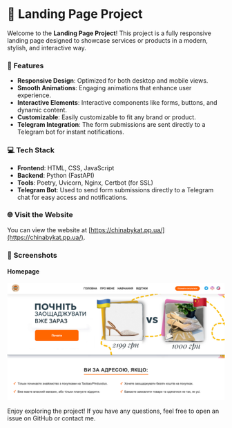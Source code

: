 # 🌟 **Landing Page Project**

Welcome to the **Landing Page Project**! This project is a fully responsive landing page designed to showcase services or products in a modern, stylish, and interactive way.

### 🚀 **Features**
- **Responsive Design**: Optimized for both desktop and mobile views.
- **Smooth Animations**: Engaging animations that enhance user experience.
- **Interactive Elements**: Interactive components like forms, buttons, and dynamic content.
- **Customizable**: Easily customizable to fit any brand or product.
- **Telegram Integration**: The form submissions are sent directly to a Telegram bot for instant notifications.

### 💻 **Tech Stack**
- **Frontend**: HTML, CSS, JavaScript
- **Backend**: Python (FastAPI)
- **Tools**: Poetry, Uvicorn, Nginx, Certbot (for SSL)
- **Telegram Bot**: Used to send form submissions directly to a Telegram chat for easy access and notifications.

### 🌐 **Visit the Website**
You can view the website at [https://chinabykat.pp.ua/](https://chinabykat.pp.ua/).

### 📸 **Screenshots**

#### Homepage

![Homepage Screenshot](src/static/images/readme/homepage.png)


Enjoy exploring the project! If you have any questions, feel free to open an issue on GitHub or contact me.
